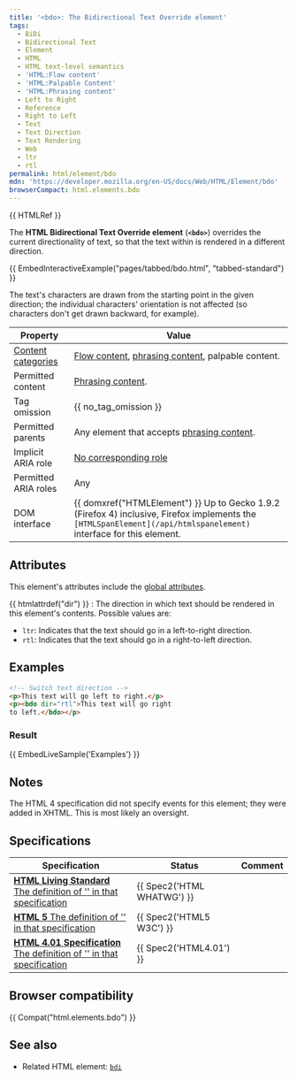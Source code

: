 ```yaml
---
title: '<bdo>: The Bidirectional Text Override element'
tags:
  - BiDi
  - Bidirectional Text
  - Element
  - HTML
  - HTML text-level semantics
  - 'HTML:Flow content'
  - 'HTML:Palpable Content'
  - 'HTML:Phrasing content'
  - Left to Right
  - Reference
  - Right to Left
  - Text
  - Text Direction
  - Text Rendering
  - Web
  - ltr
  - rtl
permalink: html/element/bdo
mdn: 'https://developer.mozilla.org/en-US/docs/Web/HTML/Element/bdo'
browserCompact: html.elements.bdo
---
```

{{ HTMLRef }}

The **HTML Bidirectional Text Override element** (**`<bdo>`**) overrides the current directionality of text, so that the text within is rendered in a different direction.

{{ EmbedInteractiveExample("pages/tabbed/bdo.html", "tabbed-standard") }}

The text's characters are drawn from the starting point in the given direction; the individual characters' orientation is not affected (so characters don't get drawn backward, for example).

| Property | Value |
| --- | --- |
| [Content categories](/en-US/docs/HTML/Content_categories) | [Flow content](/en-US/docs/HTML/Content_categories#Flow_content), [phrasing content](/en-US/docs/HTML/Content_categories#Phrasing_content), palpable content. |
| Permitted content | [Phrasing content](/en-US/docs/HTML/Content_categories#Phrasing_content). |
| Tag omission | {{ no_tag_omission }} |
| Permitted parents | Any element that accepts [phrasing content](/en-US/docs/HTML/Content_categories#Phrasing_content). |
| Implicit ARIA role | [No corresponding role](https://www.w3.org/TR/html-aria/#dfn-no-corresponding-role) |
| Permitted ARIA roles | Any |
| DOM interface | {{ domxref("HTMLElement") }} Up to Gecko 1.9.2 (Firefox 4) inclusive, Firefox implements the `[HTMLSpanElement](/api/htmlspanelement)` interface for this element. |

## Attributes

This element's attributes include the [global attributes](/en-US/docs/HTML/Global_attributes).

{{ htmlattrdef("dir") }}
: The direction in which text should be rendered in this element's contents. Possible values are:

-   `ltr`: Indicates that the text should go in a left-to-right direction.
-   `rtl`: Indicates that the text should go in a right-to-left direction.

## Examples

```html
<!-- Switch text direction -->
<p>This text will go left to right.</p>
<p><bdo dir="rtl">This text will go right
to left.</bdo></p>

```

### Result

{{ EmbedLiveSample('Examples') }}

## Notes

The HTML 4 specification did not specify events for this element; they were added in XHTML. This is most likely an oversight.

## Specifications

| Specification | Status | Comment |
| --- | --- | --- |
| [**HTML Living Standard** The definition of '<bdo>' in that specification](https://html.spec.whatwg.org/multipage/semantics.html#the-bdo-element) | {{ Spec2('HTML WHATWG') }} |  |
| [**HTML 5** The definition of '<bdo>' in that specification](https://www.w3.org/TR/html52/textlevel-semantics.html#the-bdo-element) | {{ Spec2('HTML5 W3C') }} |  |
| [**HTML 4.01 Specification** The definition of '<bdo>' in that specification](https://www.w3.org/TR/html401/dirlang.html#h-8.2.4) | {{ Spec2('HTML4.01') }} |  |

## Browser compatibility

{{ Compat("html.elements.bdo") }}

## See also

-   Related HTML element: [`bdi`](/html/element/bdi/)